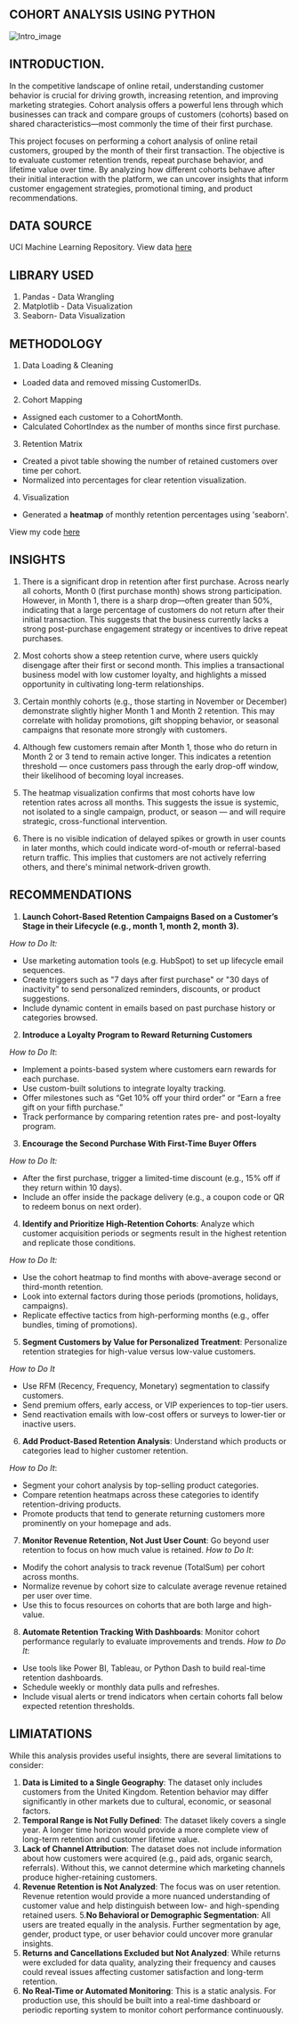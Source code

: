 ## COHORT ANALYSIS USING PYTHON
![Intro_image](https://github.com/Temperance-Godwin/COHORT-ANALYSIS/blob/main/Intro.png)

## INTRODUCTION.
In the competitive landscape of online retail, understanding customer behavior is crucial for driving growth, increasing retention, and improving marketing strategies. Cohort analysis offers a powerful lens through which businesses can track and compare groups of customers (cohorts) based on shared characteristics—most commonly the time of their first purchase.

This project focuses on performing a cohort analysis of online retail customers, grouped by the month of their first transaction. The objective is to evaluate customer retention trends, repeat purchase behavior, and lifetime value over time. By analyzing how different cohorts behave after their initial interaction with the platform, we can uncover insights that inform customer engagement strategies, promotional timing, and product recommendations.

## DATA SOURCE
UCI Machine Learning Repository. View data [here](https://archive.ics.uci.edu/dataset/352/online+retail)

## LIBRARY USED
1. Pandas - Data Wrangling
2. Matplotlib - Data Visualization
3. Seaborn- Data Visualization


## METHODOLOGY
1. Data Loading & Cleaning
- Loaded data and removed missing CustomerIDs.
2. Cohort Mapping
- Assigned each customer to a CohortMonth.
- Calculated CohortIndex as the number of months since first purchase.
3. Retention Matrix
- Created a pivot table showing the number of retained customers over time per cohort.
- Normalized into percentages for clear retention visualization.
4. Visualization
- Generated a **heatmap** of monthly retention percentages using 'seaborn'.

View my code [here](https://github.com/Temperance-Godwin/COHORT-ANALYSIS/blob/main/Cohort%20Analysis.ipynb)

## INSIGHTS

1. There is a significant drop in retention after first purchase. Across nearly all cohorts, Month 0 (first purchase month) shows strong participation. However, in Month 1, there is a sharp drop—often greater than 50%, indicating that a large percentage of customers do not return after their initial transaction. This suggests that the business currently lacks a strong post-purchase engagement strategy or incentives to drive repeat purchases.

2. Most cohorts show a steep retention curve, where users quickly disengage after their first or second month. This implies a transactional business model with low customer loyalty, and highlights a missed opportunity in cultivating long-term relationships.

3. Certain monthly cohorts (e.g., those starting in November or December) demonstrate slightly higher Month 1 and Month 2 retention. This may correlate with holiday promotions, gift shopping behavior, or seasonal campaigns that resonate more strongly with customers.

4. Although few customers remain after Month 1, those who do return in Month 2 or 3 tend to remain active longer. This indicates a retention threshold — once customers pass through the early drop-off window, their likelihood of becoming loyal increases.

5. The heatmap visualization confirms that most cohorts have low retention rates across all months. This suggests the issue is systemic, not isolated to a single campaign, product, or season — and will require strategic, cross-functional intervention.

6. There is no visible indication of delayed spikes or growth in user counts in later months, which could indicate word-of-mouth or referral-based return traffic. This implies that customers are not actively referring others, and there's minimal network-driven growth.


## RECOMMENDATIONS
1. **Launch Cohort-Based Retention Campaigns Based on a Customer’s Stage in their Lifecycle (e.g., month 1, month 2, month 3).**
   
*How to Do It:*
- Use marketing automation tools (e.g. HubSpot) to set up lifecycle email sequences.
- Create triggers such as "7 days after first purchase" or "30 days of inactivity" to send personalized reminders, discounts, or product suggestions.
- Include dynamic content in emails based on past purchase history or categories browsed.

2. **Introduce a Loyalty Program to Reward Returning Customers**

*How to Do It*:
- Implement a points-based system where customers earn rewards for each purchase.
- Use custom-built solutions to integrate loyalty tracking.
- Offer milestones such as “Get 10% off your third order” or “Earn a free gift on your fifth purchase.”
- Track performance by comparing retention rates pre- and post-loyalty program.

3. **Encourage the Second Purchase With First-Time Buyer Offers**

*How to Do It:*
- After the first purchase, trigger a limited-time discount (e.g., 15% off if they return within 10 days).
- Include an offer inside the package delivery (e.g., a coupon code or QR to redeem bonus on next order).

4. **Identify and Prioritize High-Retention Cohorts**: Analyze which customer acquisition periods or segments result in the highest retention and replicate those conditions.
   
*How to Do It:*
- Use the cohort heatmap to find months with above-average second or third-month retention.
- Look into external factors during those periods (promotions, holidays, campaigns).
- Replicate effective tactics from high-performing months (e.g., offer bundles, timing of promotions).

5. **Segment Customers by Value for Personalized Treatment**: Personalize retention strategies for high-value versus low-value customers.

*How to Do It*
- Use RFM (Recency, Frequency, Monetary) segmentation to classify customers.
- Send premium offers, early access, or VIP experiences to top-tier users.
- Send reactivation emails with low-cost offers or surveys to lower-tier or inactive users.

6. **Add Product-Based Retention Analysis**: Understand which products or categories lead to higher customer retention.
   
*How to Do It*:
- Segment your cohort analysis by top-selling product categories.
- Compare retention heatmaps across these categories to identify retention-driving products.
- Promote products that tend to generate returning customers more prominently on your homepage and ads.

7. **Monitor Revenue Retention, Not Just User Count**: Go beyond user retention to focus on how much value is retained.
*How to Do It*:
- Modify the cohort analysis to track revenue (TotalSum) per cohort across months.
- Normalize revenue by cohort size to calculate average revenue retained per user over time.
- Use this to focus resources on cohorts that are both large and high-value.

8. **Automate Retention Tracking With Dashboards**: Monitor cohort performance regularly to evaluate improvements and trends.
*How to Do It*:
- Use tools like Power BI, Tableau, or Python Dash to build real-time retention dashboards.
- Schedule weekly or monthly data pulls and refreshes.
- Include visual alerts or trend indicators when certain cohorts fall below expected retention thresholds.

## LIMIATATIONS
While this analysis provides useful insights, there are several limitations to consider:
1. **Data is Limited to a Single Geography**: The dataset only includes customers from the United Kingdom. Retention behavior may differ significantly in other markets due to cultural, economic, or seasonal factors.
2. **Temporal Range is Not Fully Defined**: The dataset likely covers a single year. A longer time horizon would provide a more complete view of long-term retention and customer lifetime value.
3. **Lack of Channel Attribution**: The dataset does not include information about how customers were acquired (e.g., paid ads, organic search, referrals). Without this, we cannot determine which marketing channels produce higher-retaining customers.
4. **Revenue Retention is Not Analyzed**: The focus was on user retention. Revenue retention would provide a more nuanced understanding of customer value and help distinguish between low- and high-spending retained users.
5.**No Behavioral or Demographic Segmentation**: All users are treated equally in the analysis. Further segmentation by age, gender, product type, or user behavior could uncover more granular insights.
6. **Returns and Cancellations Excluded but Not Analyzed**: While returns were excluded for data quality, analyzing their frequency and causes could reveal issues affecting customer satisfaction and long-term retention.
7. **No Real-Time or Automated Monitoring**: This is a static analysis. For production use, this should be built into a real-time dashboard or periodic reporting system to monitor cohort performance continuously.
